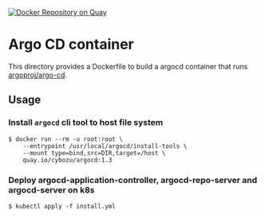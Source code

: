 [![Docker Repository on Quay](https://quay.io/repository/cybozu/argocd/status "Docker Repository on Quay")](https://quay.io/repository/cybozu/argocd)

# Argo CD container

This directory provides a Dockerfile to build a argocd container
that runs [argoproj/argo-cd](https://github.com/argoproj/argo-cd).

## Usage

### Install `argocd` cli tool to host file system

```console
$ docker run --rm -u root:root \
    --entrypoint /usr/local/argocd/install-tools \
    --mount type=bind,src=DIR,target=/host \
    quay.io/cybozu/argocd:1.3
```

### Deploy argocd-application-controller, argocd-repo-server and argocd-server on k8s

```console
$ kubectl apply -f install.yml
```
